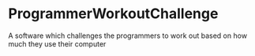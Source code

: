 # ProgrammerWorkoutChallenge
A software which challenges the programmers to work out based on how much they use their computer

